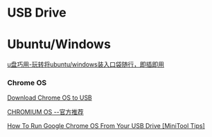 # USB Drive

# Ubuntu/Windows
[u盘巧用-玩转将ubuntu/windows装入口袋随行，即插即用](https://blog.csdn.net/cafuc258/article/details/109442413?spm=1001.2014.3001.5502)

### Chrome OS
[Download Chrome OS to USB](https://chromium.arnoldthebat.co.uk/?dir=daily)

[CHROMIUM OS --官方推荐](https://arnoldthebat.co.uk/wordpress/chromium-os/)

[How To Run Google Chrome OS From Your USB Drive [MiniTool Tips]](https://www.minitool.com/news/google-chrome-operating-system.html)
